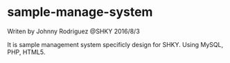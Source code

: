 # sample-manage-system
Writen by Johnny Rodriguez @SHKY 2016/8/3

It is sample management system specificly design for SHKY.
Using MySQL, PHP, HTML5.
